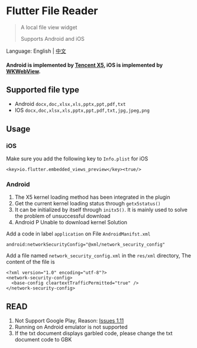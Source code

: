 # Flutter File Reader

> A local file view widget
>
> Supports Android and iOS

Language: English | [中文](README_ZH.md)

#### Android is implemented by [Tencent X5](https://x5.tencent.com/docs/index.html), iOS is implemented by [WKWebView](https://developer.apple.com/documentation/webkit/wkwebview).

## Supported file type
* Android `docx,doc,xlsx,xls,pptx,ppt,pdf,txt`
* IOS `docx,doc,xlsx,xls,pptx,ppt,pdf,txt,jpg,jpeg,png`

## Usage
### iOS
Make sure you add the following key to `Info.plist` for iOS
```
<key>io.flutter.embedded_views_preview</key><true/>
```
### Android
1. The X5 kernel loading method has been integrated in the plugin
2. Get the current kernel loading status through `getx5status()`
3. It can be initialized by itself through `initx5()`. It is mainly used to solve the problem of unsuccessful download
4. Android P Unable to download kernel Solution

Add a code in label `application` on File `AndroidManifst.xml`
```
android:networkSecurityConfig="@xml/network_security_config"
```
Add a file named `network_security_config.xml` in the `res/xml` directory, The content of the file is
```
<?xml version="1.0" encoding="utf-8"?>
<network-security-config>
  <base-config cleartextTrafficPermitted="true" />
</network-security-config>
```

## READ
1. Not Support Google Play, Reason: [Issues 1.11](https://x5.tencent.com/docs/questions.html)
2. Running on Android emulator is not supported
3. If the txt document displays garbled code, please change the txt document code to GBK
